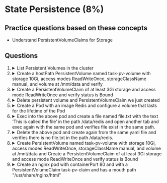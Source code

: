
# State Persistence (8%)

## Practice questions based on these concepts

* Understand PersistentVolumeClaims for Storage

## Questions


1.  <details><summary>List Persistent Volumes in the cluster</summary>
    <p>
       
    ```
    kubectl get pv
    ```
    </p>
    </details>
    
    
2.  <details><summary>Create a hostPath PersistentVolume named task-pv-volume with storage 10Gi, access modes ReadWriteOnce, storageClassName manual, and volume at /mnt/data and verify</summary>
    <p>
       
    ```
    // task-pv-volume.yaml
    
    apiVersion: v1
    kind: PersistentVolume
    metadata:
      name: task-pv-volume
      labels:
        type: local
    spec:
      storageClassName: manual
      capacity:
        storage: 10Gi
      accessModes:
        - ReadWriteOnce
      hostPath:
        path: "/mnt/data"
        
    kubectl create -f task-pv-volume.yaml
    
    kubectl get pv
    ```
    </p>
    </details>
    
    
    
3.  <details><summary>Create a PersistentVolumeClaim of at least 3Gi storage and access mode ReadWriteOnce and verify status is Bound</summary>
    <p>
       
    ```
    // task-pv-claim.yaml
    
    apiVersion: v1
    kind: PersistentVolumeClaim
    metadata:
      name: task-pv-claim
    spec:
      storageClassName: manual
      accessModes:
        - ReadWriteOnce
      resources:
        requests:
          storage: 3Gi
          
    kubectl create -f task-pv-claim.yaml
    
    kubectl get pvc
    ```
    </p>
    </details>
    
    
4.  <details><summary>Delete persistent volume and PersistentVolumeClaim we just created</summary>
    <p>
       
    ```
    kubectl delete pvc task-pv-claim
    kubectl delete pv task-pv-volume
    ```
    </p>
    </details>
    
    
5.  <details><summary>Create a Pod with an image Redis and configure a volume that lasts for the lifetime of the Pod</summary>
    <p>
       
    ```
    // emptyDir is the volume that lasts for the life of the pod
    
    apiVersion: v1
    kind: Pod
    metadata:
      name: redis
    spec:
      containers:
      - name: redis
        image: redis
        volumeMounts:
        - name: redis-storage
          mountPath: /data/redis
      volumes:
      - name: redis-storage
        emptyDir: {}
        
    kubectl create -f redis-storage.yaml
    ```
    </p>
    </details>
    
    
6.  <details><summary>Exec into the above pod and create a file named file.txt with the text ‘This is called the file’ in the path /data/redis and open another tab and exec again with the same pod and verifies file exist in the same path.</summary>
    <p>
       
    ```
    // first terminal
    kubectl exec -it redis-storage /bin/sh
    cd /data/redis
    echo 'This is called the file' > file.txt
    
    //open another tab
    kubectl exec -it redis-storage /bin/sh
    cat /data/redis/file.txt
    ```
    </p>
    </details>
    
    
7.  <details><summary>Delete the above pod and create again from the same yaml file and verifies there is no file.txt in the path /data/redis.</summary>
    <p>
       
    ```
    kubectl delete pod redis
    
    kubectl create -f redis-storage.yaml
    kubectl exec -it redis-storage /bin/sh
    cat /data/redis/file.txt // file doesn't exist
    ```
    </p>
    </details>
    
    
8.  <details><summary>Create PersistentVolume named task-pv-volume with storage 10Gi, access modes ReadWriteOnce, storageClassName manual, and volume at /mnt/data and Create a PersistentVolumeClaim of at least 3Gi storage and access mode ReadWriteOnce and verify status is Bound</summary>
    <p>
       
    ```
    kubectl create -f task-pv-volume.yaml
    kubectl create -f task-pv-claim.yaml
    
    kubectl get pv
    kubectl get pvc
    ```
    </p>
    </details>
    
    
9.  <details><summary> Create an nginx pod with containerPort 80 and with a PersistentVolumeClaim task-pv-claim and has a mouth path "/usr/share/nginx/html"</summary>
    <p>
       
    ```
    // task-pv-pod.yaml
    
    apiVersion: v1
    kind: Pod
    metadata:
      name: task-pv-pod
    spec:
      volumes:
        - name: task-pv-storage
          persistentVolumeClaim:
            claimName: task-pv-claim
      containers:
        - name: task-pv-container
          image: nginx
          ports:
            - containerPort: 80
              name: "http-server"
          volumeMounts:
            - mountPath: "/usr/share/nginx/html"
              name: task-pv-storage
              
    kubectl create -f task-pv-pod.yaml
    ```
    </p>
    </details>
    
